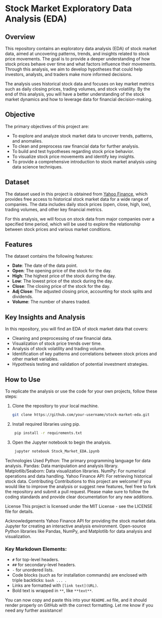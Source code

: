 # Stock Market Exploratory Data Analysis (EDA)

## Overview
This repository contains an exploratory data analysis (EDA) of stock market data, aimed at uncovering patterns, trends, and insights related to stock price movements. The goal is to provide a deeper understanding of how stock prices behave over time and what factors influence their movements. Through this analysis, we aim to develop hypotheses that could help investors, analysts, and traders make more informed decisions.

The analysis uses historical stock data and focuses on key market metrics such as daily closing prices, trading volumes, and stock volatility. By the end of this analysis, you will have a better understanding of the stock market dynamics and how to leverage data for financial decision-making.

## Objective
The primary objectives of this project are:
- To explore and analyze stock market data to uncover trends, patterns, and anomalies.
- To clean and preprocess raw financial data for further analysis.
- To build and test hypotheses regarding stock price behavior.
- To visualize stock price movements and identify key insights.
- To provide a comprehensive introduction to stock market analysis using data science techniques.

## Dataset
The dataset used in this project is obtained from [Yahoo Finance](https://finance.yahoo.com/), which provides free access to historical stock market data for a wide range of companies. The data includes daily stock prices (open, close, high, low), trading volumes, and other key financial metrics.

For this analysis, we will focus on stock data from major companies over a specified time period, which will be used to explore the relationship between stock prices and various market conditions.

## Features
The dataset contains the following features:
- **Date**: The date of the data point.
- **Open**: The opening price of the stock for the day.
- **High**: The highest price of the stock during the day.
- **Low**: The lowest price of the stock during the day.
- **Close**: The closing price of the stock for the day.
- **Adj Close**: The adjusted closing price, accounting for stock splits and dividends.
- **Volume**: The number of shares traded.

## Key Insights and Analysis
In this repository, you will find an EDA of stock market data that covers:
- Cleaning and preprocessing of raw financial data.
- Visualization of stock price trends over time.
- Analysis of stock volatility and trading volume.
- Identification of key patterns and correlations between stock prices and other market variables.
- Hypothesis testing and validation of potential investment strategies.

## How to Use
To replicate the analysis or use the code for your own projects, follow these steps:
1. Clone the repository to your local machine.
   ```bash
   git clone https://github.com/your-username/stock-market-eda.git


2. Install required libraries using pip.
   ```bash 
    pip install -r requirements.txt

3. Open the Jupyter notebook to begin the analysis.
   ```bash 
    jupyter notebook Stock_Market_EDA.ipynb
    ```

Technologies Used
Python: The primary programming language for data analysis.
Pandas: Data manipulation and analysis library.
Matplotlib/Seaborn: Data visualization libraries.
NumPy: For numerical operations and data handling.
Yahoo Finance API: For retrieving historical stock data.
Contributing
Contributions to this project are welcome! If you would like to improve the analysis or suggest new features, feel free to fork the repository and submit a pull request. Please make sure to follow the coding standards and provide clear documentation for any new additions.

License
This project is licensed under the MIT License - see the LICENSE file for details.

Acknowledgements
Yahoo Finance API for providing the stock market data.
Jupyter for creating an interactive analysis environment.
Open-source Python libraries like Pandas, NumPy, and Matplotlib for data analysis and visualization.


### Key Markdown Elements:
- `#` for top-level headers.
- `##` for secondary-level headers.
- `-` for unordered lists.
- Code blocks (such as for installation commands) are enclosed with triple backticks: ```bash ... ```.
- Links are formatted with `[link text](URL)`.
- Bold text is wrapped in `**`, like `**text**`.

You can now copy and paste this into your `README.md` file, and it should render properly on GitHub with the correct formatting. Let me know if you need any further assistance!
